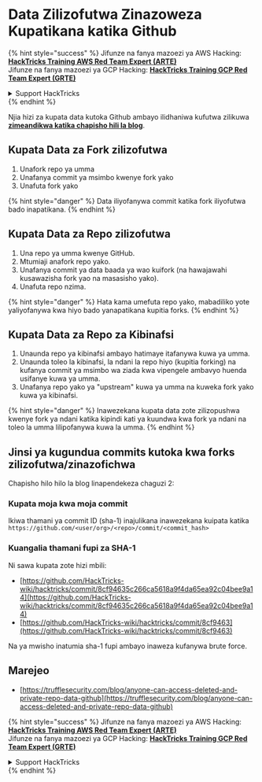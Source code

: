 # Data Zilizofutwa Zinazoweza Kupatikana katika Github

{% hint style="success" %}
Jifunze na fanya mazoezi ya AWS Hacking:<img src="../../.gitbook/assets/image.png" alt="" data-size="line">[**HackTricks Training AWS Red Team Expert (ARTE)**](https://training.hacktricks.xyz/courses/arte)<img src="../../.gitbook/assets/image.png" alt="" data-size="line">\
Jifunze na fanya mazoezi ya GCP Hacking: <img src="../../.gitbook/assets/image (2).png" alt="" data-size="line">[**HackTricks Training GCP Red Team Expert (GRTE)**<img src="../../.gitbook/assets/image (2).png" alt="" data-size="line">](https://training.hacktricks.xyz/courses/grte)

<details>

<summary>Support HackTricks</summary>

* Angalia [**mpango wa usajili**](https://github.com/sponsors/carlospolop)!
* **Jiunge na** 💬 [**kikundi cha Discord**](https://discord.gg/hRep4RUj7f) au [**kikundi cha telegram**](https://t.me/peass) au **tufuatilie** kwenye **Twitter** 🐦 [**@hacktricks\_live**](https://twitter.com/hacktricks\_live)**.**
* **Shiriki mbinu za hacking kwa kuwasilisha PRs kwa** [**HackTricks**](https://github.com/carlospolop/hacktricks) na [**HackTricks Cloud**](https://github.com/carlospolop/hacktricks-cloud) github repos.

</details>
{% endhint %}

Njia hizi za kupata data kutoka Github ambayo ilidhaniwa kufutwa zilikuwa [**zimeandikwa katika chapisho hili la blog**](https://trufflesecurity.com/blog/anyone-can-access-deleted-and-private-repo-data-github).

## Kupata Data za Fork zilizofutwa

1. Unafork repo ya umma
2. Unafanya commit ya msimbo kwenye fork yako
3. Unafuta fork yako

{% hint style="danger" %}
Data iliyofanywa commit katika fork iliyofutwa bado inapatikana.
{% endhint %}

## Kupata Data za Repo zilizofutwa

1. Una repo ya umma kwenye GitHub.
2. Mtumiaji anafork repo yako.
3. Unafanya commit ya data baada ya wao kuifork (na hawajawahi kusawazisha fork yao na masasisho yako).
4. Unafuta repo nzima.

{% hint style="danger" %}
Hata kama umefuta repo yako, mabadiliko yote yaliyofanywa kwa hiyo bado yanapatikana kupitia forks.
{% endhint %}

## Kupata Data za Repo za Kibinafsi

1. Unaunda repo ya kibinafsi ambayo hatimaye itafanywa kuwa ya umma.
2. Unaunda toleo la kibinafsi, la ndani la repo hiyo (kupitia forking) na kufanya commit ya msimbo wa ziada kwa vipengele ambavyo huenda usifanye kuwa ya umma.
3. Unafanya repo yako ya "upstream" kuwa ya umma na kuweka fork yako kuwa ya kibinafsi.

{% hint style="danger" %}
Inawezekana kupata data zote zilizopushwa kwenye fork ya ndani katika kipindi kati ya kuundwa kwa fork ya ndani na toleo la umma lilipofanywa kuwa la umma.
{% endhint %}

## Jinsi ya kugundua commits kutoka kwa forks zilizofutwa/zinazofichwa

Chapisho hilo hilo la blog linapendekeza chaguzi 2:

### Kupata moja kwa moja commit

Ikiwa thamani ya commit ID (sha-1) inajulikana inawezekana kuipata katika `https://github.com/<user/org>/<repo>/commit/<commit_hash>`

### Kuangalia thamani fupi za SHA-1

Ni sawa kupata zote hizi mbili:

* [https://github.com/HackTricks-wiki/hacktricks/commit/8cf94635c266ca5618a9f4da65ea92c04bee9a14](https://github.com/HackTricks-wiki/hacktricks/commit/8cf94635c266ca5618a9f4da65ea92c04bee9a14)
* [https://github.com/HackTricks-wiki/hacktricks/commit/8cf9463](https://github.com/HackTricks-wiki/hacktricks/commit/8cf9463)

Na ya mwisho inatumia sha-1 fupi ambayo inaweza kufanywa brute force.

## Marejeo

* [https://trufflesecurity.com/blog/anyone-can-access-deleted-and-private-repo-data-github](https://trufflesecurity.com/blog/anyone-can-access-deleted-and-private-repo-data-github)

{% hint style="success" %}
Jifunze na fanya mazoezi ya AWS Hacking:<img src="../../.gitbook/assets/image.png" alt="" data-size="line">[**HackTricks Training AWS Red Team Expert (ARTE)**](https://training.hacktricks.xyz/courses/arte)<img src="../../.gitbook/assets/image.png" alt="" data-size="line">\
Jifunze na fanya mazoezi ya GCP Hacking: <img src="../../.gitbook/assets/image (2).png" alt="" data-size="line">[**HackTricks Training GCP Red Team Expert (GRTE)**<img src="../../.gitbook/assets/image (2).png" alt="" data-size="line">](https://training.hacktricks.xyz/courses/grte)

<details>

<summary>Support HackTricks</summary>

* Angalia [**mpango wa usajili**](https://github.com/sponsors/carlospolop)!
* **Jiunge na** 💬 [**kikundi cha Discord**](https://discord.gg/hRep4RUj7f) au [**kikundi cha telegram**](https://t.me/peass) au **tufuatilie** kwenye **Twitter** 🐦 [**@hacktricks\_live**](https://twitter.com/hacktricks\_live)**.**
* **Shiriki mbinu za hacking kwa kuwasilisha PRs kwa** [**HackTricks**](https://github.com/carlospolop/hacktricks) na [**HackTricks Cloud**](https://github.com/carlospolop/hacktricks-cloud) github repos.

</details>
{% endhint %}
